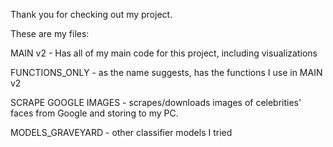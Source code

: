 Thank you for checking out my project.

These are my files:


MAIN v2 - Has all of my main code for this project, including visualizations

FUNCTIONS_ONLY - as the name suggests, has the functions I use in MAIN v2

SCRAPE GOOGLE IMAGES -  scrapes/downloads images of celebrities' faces from Google and storing to my PC.

MODELS_GRAVEYARD - other classifier models I tried
